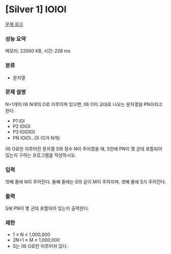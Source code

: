 # [Silver 1] IOIOI

[문제 링크](https://www.acmicpc.net/problem/5525) 

### 성능 요약

메모리: 22000 KB, 시간: 228 ms

### 분류

* 문자열

### 문제 설명

<p>N+1개의 I와 N개의 O로 이루어져 있으면, I와 O이 교대로 나오는 문자열을 PN이라고 한다.</p>

* P1 IOI
* P2 IOIOI
* P3 IOIOIOI
* PN IOIOI...OI (O가 N개)

<p>I와 O로만 이루어진 문자열 S와 정수 N이 주어졌을 때, S안에 PN이 몇 군데 포함되어 있는지 구하는 프로그램을 작성하시오.</p>

### 입력 

<p>첫째 줄에 N이 주어진다. 둘째 줄에는 S의 길이 M이 주어지며, 셋째 줄에 S가 주어진다.</p>

### 출력 

<p>S에 PN이 몇 군데 포함되어 있는지 출력한다.</p>

### 제한 

* 1 ≤ N ≤ 1,000,000
* 2N+1 ≤ M ≤ 1,000,000
* S는 I와 O로만 이루어져 있다.